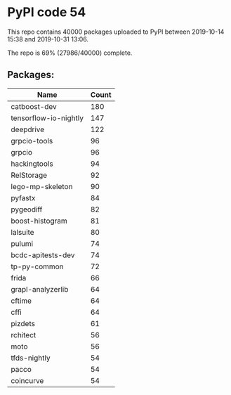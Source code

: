 # PyPI code 54

This repo contains 40000 packages uploaded to PyPI between 
2019-10-14 15:38 and 2019-10-31 13:06.

The repo is 69% (27986/40000) complete.

## Packages:

| Name  | Count |
| ----- | ----- |
| catboost-dev | 180 |
| tensorflow-io-nightly | 147 |
| deepdrive | 122 |
| grpcio-tools | 96 |
| grpcio | 96 |
| hackingtools | 94 |
| RelStorage | 92 |
| lego-mp-skeleton | 90 |
| pyfastx | 84 |
| pygeodiff | 82 |
| boost-histogram | 81 |
| lalsuite | 80 |
| pulumi | 74 |
| bcdc-apitests-dev | 74 |
| tp-py-common | 72 |
| frida | 66 |
| grapl-analyzerlib | 64 |
| cftime | 64 |
| cffi | 64 |
| pizdets | 61 |
| rchitect | 56 |
| moto | 56 |
| tfds-nightly | 54 |
| pacco | 54 |
| coincurve | 54 |


